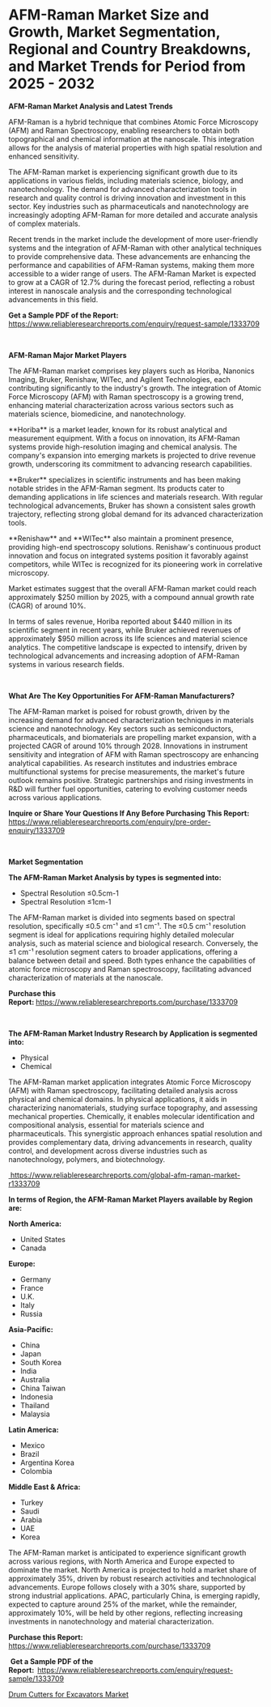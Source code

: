<p><h1>AFM-Raman Market Size and Growth, Market Segmentation, Regional and Country Breakdowns, and Market Trends for Period from 2025 -  2032</h1></p><p><strong>AFM-Raman Market Analysis and Latest Trends</strong></p>
<p><p>AFM-Raman is a hybrid technique that combines Atomic Force Microscopy (AFM) and Raman Spectroscopy, enabling researchers to obtain both topographical and chemical information at the nanoscale. This integration allows for the analysis of material properties with high spatial resolution and enhanced sensitivity. </p><p>The AFM-Raman market is experiencing significant growth due to its applications in various fields, including materials science, biology, and nanotechnology. The demand for advanced characterization tools in research and quality control is driving innovation and investment in this sector. Key industries such as pharmaceuticals and nanotechnology are increasingly adopting AFM-Raman for more detailed and accurate analysis of complex materials.</p><p>Recent trends in the market include the development of more user-friendly systems and the integration of AFM-Raman with other analytical techniques to provide comprehensive data. These advancements are enhancing the performance and capabilities of AFM-Raman systems, making them more accessible to a wider range of users. The AFM-Raman Market is expected to grow at a CAGR of 12.7% during the forecast period, reflecting a robust interest in nanoscale analysis and the corresponding technological advancements in this field.</p></p>
<p><strong>Get a Sample PDF of the Report:&nbsp;</strong> <a href="https://www.reliableresearchreports.com/enquiry/request-sample/1333709?utm_campaign=2219&utm_medium=2&utm_source=Github&utm_content=ia&utm_term=24032025&utm_id=afm-raman">https://www.reliableresearchreports.com/enquiry/request-sample/1333709</a></p>
<p>&nbsp;</p>
<p><strong>AFM-Raman Major Market Players</strong></p>
<p><p>The AFM-Raman market comprises key players such as Horiba, Nanonics Imaging, Bruker, Renishaw, WITec, and Agilent Technologies, each contributing significantly to the industry's growth. The integration of Atomic Force Microscopy (AFM) with Raman spectroscopy is a growing trend, enhancing material characterization across various sectors such as materials science, biomedicine, and nanotechnology.</p><p>**Horiba** is a market leader, known for its robust analytical and measurement equipment. With a focus on innovation, its AFM-Raman systems provide high-resolution imaging and chemical analysis. The company's expansion into emerging markets is projected to drive revenue growth, underscoring its commitment to advancing research capabilities.</p><p>**Bruker** specializes in scientific instruments and has been making notable strides in the AFM-Raman segment. Its products cater to demanding applications in life sciences and materials research. With regular technological advancements, Bruker has shown a consistent sales growth trajectory, reflecting strong global demand for its advanced characterization tools.</p><p>**Renishaw** and **WITec** also maintain a prominent presence, providing high-end spectroscopy solutions. Renishaw's continuous product innovation and focus on integrated systems position it favorably against competitors, while WITec is recognized for its pioneering work in correlative microscopy. </p><p>Market estimates suggest that the overall AFM-Raman market could reach approximately $250 million by 2025, with a compound annual growth rate (CAGR) of around 10%. </p><p>In terms of sales revenue, Horiba reported about $440 million in its scientific segment in recent years, while Bruker achieved revenues of approximately $950 million across its life sciences and material science analytics. The competitive landscape is expected to intensify, driven by technological advancements and increasing adoption of AFM-Raman systems in various research fields.</p></p>
<p>&nbsp;</p>
<p><strong>What Are The Key Opportunities For AFM-Raman Manufacturers?</strong></p>
<p><p>The AFM-Raman market is poised for robust growth, driven by the increasing demand for advanced characterization techniques in materials science and nanotechnology. Key sectors such as semiconductors, pharmaceuticals, and biomaterials are propelling market expansion, with a projected CAGR of around 10% through 2028. Innovations in instrument sensitivity and integration of AFM with Raman spectroscopy are enhancing analytical capabilities. As research institutes and industries embrace multifunctional systems for precise measurements, the market's future outlook remains positive. Strategic partnerships and rising investments in R&D will further fuel opportunities, catering to evolving customer needs across various applications.</p></p>
<p><strong>Inquire or Share Your Questions If Any Before Purchasing This Report:</strong> <a href="https://www.reliableresearchreports.com/enquiry/pre-order-enquiry/1333709?utm_campaign=2219&utm_medium=2&utm_source=Github&utm_content=ia&utm_term=24032025&utm_id=afm-raman">https://www.reliableresearchreports.com/enquiry/pre-order-enquiry/1333709</a></p>
<p>&nbsp;</p>
<p><strong>Market Segmentation</strong></p>
<p><strong>The AFM-Raman Market Analysis by types is segmented into:</strong></p>
<p><ul><li>Spectral Resolution ≤0.5cm-1</li><li>Spectral Resolution ≤1cm-1</li></ul></p>
<p><p>The AFM-Raman market is divided into segments based on spectral resolution, specifically ≤0.5 cm⁻¹ and ≤1 cm⁻¹. The ≤0.5 cm⁻¹ resolution segment is ideal for applications requiring highly detailed molecular analysis, such as material science and biological research. Conversely, the ≤1 cm⁻¹ resolution segment caters to broader applications, offering a balance between detail and speed. Both types enhance the capabilities of atomic force microscopy and Raman spectroscopy, facilitating advanced characterization of materials at the nanoscale.</p></p>
<p><strong>Purchase this Report:&nbsp;</strong><a href="https://www.reliableresearchreports.com/purchase/1333709?utm_campaign=2219&utm_medium=2&utm_source=Github&utm_content=ia&utm_term=24032025&utm_id=afm-raman">https://www.reliableresearchreports.com/purchase/1333709</a></p>
<p>&nbsp;</p>
<p><strong>The AFM-Raman Market Industry Research by Application is segmented into:</strong></p>
<p><ul><li>Physical</li><li>Chemical</li></ul></p>
<p><p>The AFM-Raman market application integrates Atomic Force Microscopy (AFM) with Raman spectroscopy, facilitating detailed analysis across physical and chemical domains. In physical applications, it aids in characterizing nanomaterials, studying surface topography, and assessing mechanical properties. Chemically, it enables molecular identification and compositional analysis, essential for materials science and pharmaceuticals. This synergistic approach enhances spatial resolution and provides complementary data, driving advancements in research, quality control, and development across diverse industries such as nanotechnology, polymers, and biotechnology.</p></p>
<p><a href="https://www.reliableresearchreports.com/global-afm-raman-market-r1333709?utm_campaign=2219&utm_medium=2&utm_source=Github&utm_content=ia&utm_term=24032025&utm_id=afm-raman">&nbsp;https://www.reliableresearchreports.com/global-afm-raman-market-r1333709</a></p>
<p><strong>In terms of Region, the AFM-Raman Market Players available by Region are:</strong></p>
<p>
    <p> <strong> North America: </strong>
        <ul>
            <li>United States</li>
            <li>Canada</li>
        </ul>
        </p> 
    <p> <strong> Europe: </strong>
        <ul>
            <li>Germany</li>
            <li>France</li>
            <li>U.K.</li>
            <li>Italy</li>
            <li>Russia</li>
        </ul>
        </p> 
    <p> <strong> Asia-Pacific: </strong>
        <ul>
            <li>China</li>
            <li>Japan</li>
            <li>South Korea</li>
            <li>India</li>
            <li>Australia</li>
            <li>China Taiwan</li>
            <li>Indonesia</li>
            <li>Thailand</li>
            <li>Malaysia</li>
        </ul>
        </p> 
    <p> <strong> Latin America: </strong>
        <ul>
            <li>Mexico</li>
            <li>Brazil</li>
            <li>Argentina Korea</li>
            <li>Colombia</li>
        </ul>
        </p> 
    <p> <strong> Middle East & Africa: </strong>
        <ul>
            <li>Turkey</li>
            <li>Saudi</li>
            <li>Arabia</li>
            <li>UAE</li>
            <li>Korea</li>
        </ul>
    </p>
    </p>
<p><p>The AFM-Raman market is anticipated to experience significant growth across various regions, with North America and Europe expected to dominate the market. North America is projected to hold a market share of approximately 35%, driven by robust research activities and technological advancements. Europe follows closely with a 30% share, supported by strong industrial applications. APAC, particularly China, is emerging rapidly, expected to capture around 25% of the market, while the remainder, approximately 10%, will be held by other regions, reflecting increasing investments in nanotechnology and material characterization.</p></p>
<p><strong>Purchase this Report: </strong><a href="https://www.reliableresearchreports.com/purchase/1333709?utm_campaign=2219&utm_medium=2&utm_source=Github&utm_content=ia&utm_term=24032025&utm_id=afm-raman">https://www.reliableresearchreports.com/purchase/1333709</a></p>
<p>&nbsp;<strong>Get a Sample PDF of the Report:&nbsp;&nbsp;</strong><a href="https://www.reliableresearchreports.com/enquiry/request-sample/1333709?utm_campaign=2219&utm_medium=2&utm_source=Github&utm_content=ia&utm_term=24032025&utm_id=afm-raman">https://www.reliableresearchreports.com/enquiry/request-sample/1333709</a></p>
<p><strong></strong></p>
<p><p><a href="https://github.com/MariaWashington76/Market-Research-Report-List-2/blob/main/drum-cutters-for-excavators-market.md?utm_campaign=2219&utm_medium=2&utm_source=Github&utm_content=ia&utm_term=24032025&utm_id=afm-raman">Drum Cutters for Excavators Market</a></p></p>